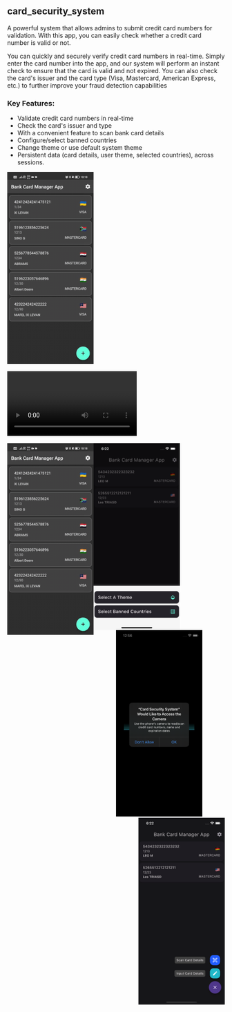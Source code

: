 ## card_security_system

A powerful system that allows admins to submit credit card numbers for validation. With this app, you can easily check whether a credit card number is valid or not.

You can quickly and securely verify credit card numbers in real-time. Simply enter the card number into the app, and our system will perform an instant check to ensure that the card is valid and not expired. You can also check the card's issuer and the card type (Visa, Mastercard, American Express, etc.) to further improve your fraud detection capabilities

### Key Features:

- Validate credit card numbers in real-time
- Check the card's issuer and type
- With a convenient feature to scan bank card details
- Configure/select banned countries
- Change theme or use default system theme
- Persistent data (card details, user theme, selected countries), across sessions.

<p align="center">
<div style="width:200px;">

![](./assets/change-theme.gif)

</div>
<div style="width:200px;">

![](./assets/swipe-delete-update.mp4)

</div>
<div style="width:200px;">
    <img width="200" src="./assets/change-theme.gif" align="left">
</div>

</p>
<p align="center">
      <img width="200" src="./assets/settings.png" align="left">
      <img width="200" src="./assets/use_camera.png">
      <img width="200" src="./assets/more-options.png" align="right">
</p>
